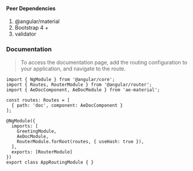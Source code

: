 
#### Peer Dependencies 
1. @angular/material 
2. Bootstrap 4 + 
3. validator


### Documentation 

> To access the documentation page, add the routing configuration to your application, and navigate to the route.


````
import { NgModule } from '@angular/core';
import { Routes, RouterModule } from '@angular/router';
import { AeDocComponent, AeDocModule } from 'ae-material';

const routes: Routes = [
  { path: 'doc', component: AeDocComponent }
];

@NgModule({
  imports: [
    GreetingModule,
    AeDocModule,
    RouterModule.forRoot(routes, { useHash: true }),
  ],
  exports: [RouterModule]
})
export class AppRoutingModule { }

````